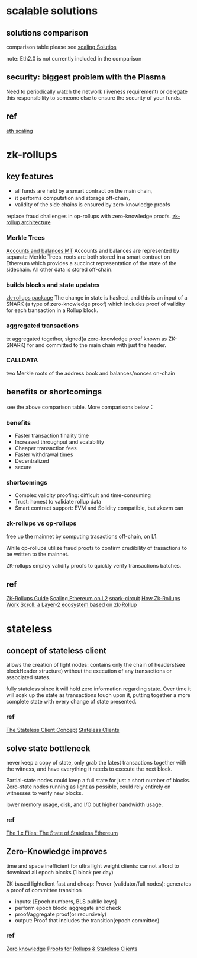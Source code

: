 # scalable solutions
## solutions comparison
comparison table please see
[scaling Solutios](https://www.yuque.com/docs/share/5989be87-4117-4765-993a-f9ab723c2bb2?)

note: Eth2.0 is not currently included in the comparison

## security: biggest problem with the Plasma

Need to periodically watch the network (liveness requirement) or delegate this responsibility to someone else to ensure the security of your funds.

## ref
[eth scaling](https://ethereum.org/en/developers/docs/scaling/)

# zk-rollups
## key features
- all funds are held by a smart contract on the main chain,
- it performs computation and storage off-chain，
- validity of the side chains is ensured by zero-knowledge proofs

replace fraud challenges in op-rollups with zero-knowledge proofs.
[zk-rollup architecture](https://miro.medium.com/max/1400/0*Gt0cuKzQMkK5VC1O)
### Merkle Trees
[Accounts and balances MT](https://miro.medium.com/max/1400/0*HYu6KMtXVNgUHqEb)
Accounts and balances are represented by separate Merkle Trees.
roots are both stored in a smart contract on Ethereum which provides a succinct representation of the state of the sidechain. All other data is stored off-chain.
### builds blocks and state updates
[zk-rollups package](https://miro.medium.com/max/1400/1*WH5HqEzie8PZqNbW1JEx3A.png)
The change in state is hashed, and this is an input of a SNARK (a type of zero-knowledge proof) which includes proof of validity for each transaction in a Rollup block.
### aggregated transactions
tx aggregated together, signed(a zero-knowledge proof known as ZK-SNARK) for and committed to the main chain with just the header. 
### CALLDATA
two Merkle roots of the address book and balances/nonces on-chain 

## benefits or shortcomings
see the above comparison table.
More comparisons below：
### benefits
- Faster transaction finality time
- Increased throughput and scalability
- Cheaper transaction fees
- Faster withdrawal times
- Decentralized 
- secure
### shortcomings
- Complex validity proofing: difficult and time-consuming
- Trust: honest to validate rollup data
- Smart contract support: EVM and Solidity compatible, but zkevm can 
### zk-rollups vs op-rollups
free up the mainnet by computing trasactions off-chain, on L1.

While op-rollups utilize fraud proofs to confirm credibility of trasactions to be written to the mainnet.

ZK-rollups employ validity proofs to quickly verify transactions batches.
## ref
[ZK-Rollups Guide](https://learn.bybit.com/blockchain/zk-rollups-eth-scalability/)
[Scaling Ethereum on L2](https://medium.com/interdax/ethereum-l2-optimistic-and-zk-rollups-dffa58870c93)
[snark-circuit](https://miro.medium.com/max/1400/1*A9lxrYaX9RWgU8qJv8KLqQ.png)
[How Zk-Rollups Work](https://medium.com/fcats-blockchain-incubator/how-zk-rollups-work-8ac4d7155b0e)
[Scroll: a Layer-2 ecosystem based on zk-Rollup](https://scroll-official.medium.com/scroll-a-layer-2-ecosystem-based-on-zk-rollup-186ff0d764c)
# stateless
## concept of stateless client
allows the creation of light nodes: contains only the chain of headers(see blockHeader structure) without the execution of any transactions or associated states.

fully stateless since it will hold zero information regarding state. Over time it will soak up the state as transactions touch upon it, putting together a more complete state with every change of state presented.
### ref
[The Stateless Client Concept](https://ethresear.ch/t/the-stateless-client-concept/172)
[Stateless Clients](https://docs.ethhub.io/ethereum-roadmap/ethereum-2.0/stateless-clients/)
## solve state bottleneck
never keep a copy of state, only grab the latest transactions together with the witness, and have everything it needs to execute the next block.

Partial-state nodes could keep a full state for just a short number of blocks.
Zero-state nodes running as light as possible, could rely entirely on witnesses to verify new blocks.

lower memory usage, disk, and I/O but higher bandwidth usage.
### ref
[The 1.x Files: The State of Stateless Ethereum](https://blog.ethereum.org/2019/12/30/eth1x-files-state-of-stateless-ethereum/)
## Zero-Knowledge improves
time and space inefficient for ultra light weight clients: cannot afford to download all epoch blocks (1 block per day)

ZK-based lightclient fast and cheap: Prover (validator/full nodes): generates a proof of committee transition
- inputs: [Epoch numbers, BLS public keys]
- perform epoch block: aggregate and check
- proof/aggregate proof(or recursively)
- output: Proof that includes the transition(epoch committee)
### ref
[Zero knowledge Proofs for Rollups & Stateless Clients](https://harmonyone.notion.site/Zero-knowledge-Proofs-for-Rollups-Stateless-Clients-648485e74d3f4e389e629e5656c9a759)



